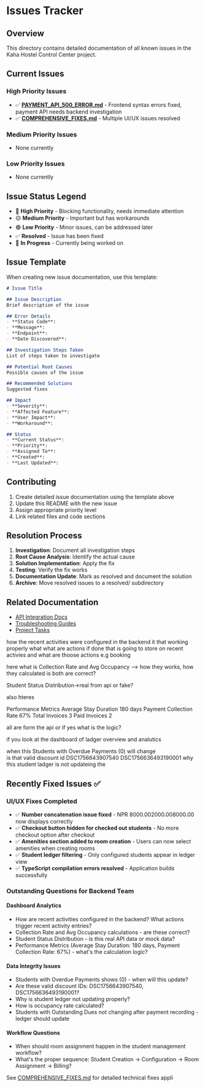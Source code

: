 # Issues Tracker

## Overview
This directory contains detailed documentation of all known issues in the Kaha Hostel Control Center project.

## Current Issues

### High Priority Issues
- ✅ **[PAYMENT_API_500_ERROR.md](./PAYMENT_API_500_ERROR.md)** - Frontend syntax errors fixed, payment API needs backend investigation
- ✅ **[COMPREHENSIVE_FIXES.md](./COMPREHENSIVE_FIXES.md)** - Multiple UI/UX issues resolved

### Medium Priority Issues
- None currently

### Low Priority Issues
- None currently

## Issue Status Legend
- 🔴 **High Priority** - Blocking functionality, needs immediate attention
- 🟡 **Medium Priority** - Important but has workarounds
- 🟢 **Low Priority** - Minor issues, can be addressed later
- ✅ **Resolved** - Issue has been fixed
- 🔄 **In Progress** - Currently being worked on

## Issue Template

When creating new issue documentation, use this template:

```markdown
# Issue Title

## Issue Description
Brief description of the issue

## Error Details
- **Status Code**: 
- **Message**: 
- **Endpoint**: 
- **Date Discovered**: 

## Investigation Steps Taken
List of steps taken to investigate

## Potential Root Causes
Possible causes of the issue

## Recommended Solutions
Suggested fixes

## Impact
- **Severity**: 
- **Affected Feature**: 
- **User Impact**: 
- **Workaround**: 

## Status
- **Current Status**: 
- **Priority**: 
- **Assigned To**: 
- **Created**: 
- **Last Updated**: 
```

## Contributing

1. Create detailed issue documentation using the template above
2. Update this README with the new issue
3. Assign appropriate priority level
4. Link related files and code sections

## Resolution Process

1. **Investigation**: Document all investigation steps
2. **Root Cause Analysis**: Identify the actual cause
3. **Solution Implementation**: Apply the fix
4. **Testing**: Verify the fix works
5. **Documentation Update**: Mark as resolved and document the solution
6. **Archive**: Move resolved issues to a resolved/ subdirectory

## Related Documentation
- [API Integration Docs](../docs/api-integration/)
- [Troubleshooting Guides](../docs/troubleshooting/)
- [Project Tasks](../.kiro/specs/api-integration/tasks.md)




how the recent activities were configured in the backend it that working properly 
what what are actions if done that is going to store on recent activies and what are thoose actions e.g booking

here what is Collection Rate and Avg Occupancy  --> how they works, how they calculated is both are correct?


Student Status Distribution->real from api or fake?

also hteres

Performance Metrics
Average Stay Duration
180 days
Payment Collection Rate
67%
Total Invoices
3
Paid Invoices
2

all are form the api or if yes what is the logic?


if you look at the dashboard of ladger 
overview and analutics


when this Students with Overdue Payments (0)  will change  
is that valid discount id
DSC1756643907540
DSC1756636493190001
why this student ladger is not updateing the




## Recently Fixed Issues ✅

### UI/UX Fixes Completed
- ✅ **Number concatenation issue fixed** - NPR 8000.002000.008000.00 now displays correctly
- ✅ **Checkout button hidden for checked out students** - No more checkout option after checkout
- ✅ **Amenities section added to room creation** - Users can now select amenities when creating rooms
- ✅ **Student ledger filtering** - Only configured students appear in ledger view
- ✅ **TypeScript compilation errors resolved** - Application builds successfully

### Outstanding Questions for Backend Team

#### Dashboard Analytics
- How are recent activities configured in the backend? What actions trigger recent activity entries?
- Collection Rate and Avg Occupancy calculations - are these correct?
- Student Status Distribution - is this real API data or mock data?
- Performance Metrics (Average Stay Duration: 180 days, Payment Collection Rate: 67%) - what's the calculation logic?

#### Data Integrity Issues
- Students with Overdue Payments shows (0) - when will this update?
- Are these valid discount IDs: DSC1756643907540, DSC1756636493190001?
- Why is student ledger not updating properly?
- How is occupancy rate calculated?
- Students with Outstanding Dues not changing after payment recording - ledger should update

#### Workflow Questions
- When should room assignment happen in the student management workflow?
- What's the proper sequence: Student Creation → Configuration → Room Assignment → Billing?

See [COMPREHENSIVE_FIXES.md](./COMPREHENSIVE_FIXES.md) for detailed technical fixes appli 
